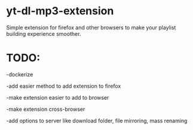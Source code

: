 # yt-dl-mp3-extension

Simple extension for firefox and other browsers to make your playlist building experience smoother. 

# TODO:
-dockerize

-add easier method to add extension to firefox

-make extension easier to add to browser

-make extension cross-browser

-add options to server like download folder, file mirroring, mass renaming
